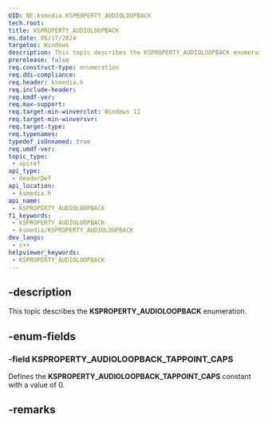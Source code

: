 ```yaml
---
UID: NE:ksmedia.KSPROPERTY_AUDIOLOOPBACK
tech.root: 
title: KSPROPERTY_AUDIOLOOPBACK
ms.date: 06/17/2024
targetos: Windows
description: This topic describes the KSPROPERTY_AUDIOLOOPBACK enumeration.
prerelease: false
req.construct-type: enumeration
req.ddi-compliance: 
req.header: ksmedia.h
req.include-header: 
req.kmdf-ver: 
req.max-support: 
req.target-min-winverclnt: Windows 11
req.target-min-winversvr: 
req.target-type: 
req.typenames: 
typedef_isUnnamed: true
req.umdf-ver: 
topic_type:
 - apiref
api_type:
 - HeaderDef
api_location:
 - ksmedia.h
api_name:
 - KSPROPERTY_AUDIOLOOPBACK
f1_keywords:
 - KSPROPERTY_AUDIOLOOPBACK
 - ksmedia/KSPROPERTY_AUDIOLOOPBACK
dev_langs:
 - c++
helpviewer_keywords:
 - KSPROPERTY_AUDIOLOOPBACK
---
```


## -description

This topic describes the **KSPROPERTY_AUDIOLOOPBACK** enumeration.

## -enum-fields

### -field KSPROPERTY_AUDIOLOOPBACK_TAPPOINT_CAPS

Defines the **KSPROPERTY_AUDIOLOOPBACK_TAPPOINT_CAPS** constant with a value of 0.

## -remarks
